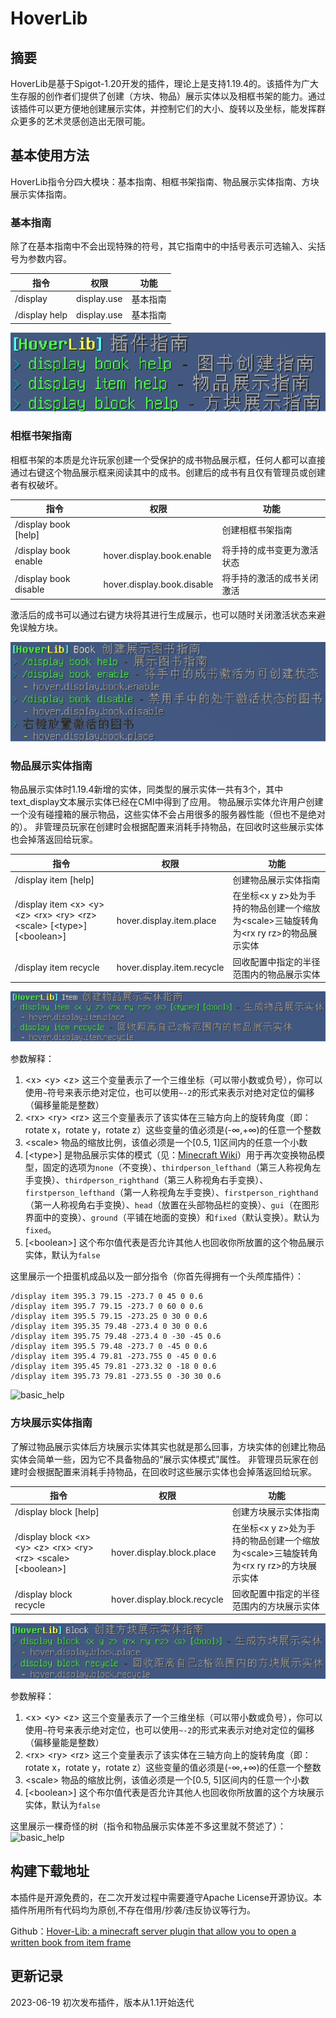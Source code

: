 # HoverLib
## 摘要
HoverLib是基于Spigot-1.20开发的插件，理论上是支持1.19.4的。该插件为广大生存服的创作者们提供了创建（方块、物品）展示实体以及相框书架的能力。通过该插件可以更方便地创建展示实体，并控制它们的大小、旋转以及坐标，能发挥群众更多的艺术灵感创造出无限可能。

## 基本使用方法
HoverLib指令分四大模块：基本指南、相框书架指南、物品展示实体指南、方块展示实体指南。
### 基本指南
除了在基本指南中不会出现特殊的符号，其它指南中的中括号表示可选输入、尖括号为参数内容。

| 指令            | 权限          | 功能   |
|---------------|-------------|------|
| /display      | display.use | 基本指南 |
| /display help | display.use | 基本指南 |

![basic_help](image/basic_help.png)

### 相框书架指南
相框书架的本质是允许玩家创建一个受保护的成书物品展示框，任何人都可以直接通过右键这个物品展示框来阅读其中的成书。创建后的成书有且仅有管理员或创建者有权破坏。

| 指令                     | 权限                         | 功能            |
|------------------------|----------------------------|---------------|
| /display book \[help\] |                            | 创建相框书架指南      |
| /display book enable   | hover.display.book.enable  | 将手持的成书变更为激活状态 |
| /display book disable  | hover.display.book.disable | 将手持的激活的成书关闭激活 |

激活后的成书可以通过右键方块将其进行生成展示，也可以随时关闭激活状态来避免误触方块。

![basic_help](image/book_help.png)

### 物品展示实体指南
物品展示实体时1.19.4新增的实体，同类型的展示实体一共有3个，其中text_display文本展示实体已经在CMI中得到了应用。
物品展示实体允许用户创建一个没有碰撞箱的展示物品，这些实体不会占用很多的服务器性能（但也不是绝对的）。
非管理员玩家在创建时会根据配置来消耗手持物品，在回收时这些展示实体也会掉落返回给玩家。

| 指令                                                                                          | 权限                         | 功能                                                           |
|---------------------------------------------------------------------------------------------|----------------------------|--------------------------------------------------------------|
| /display item \[help\]                                                                      |                            | 创建物品展示实体指南                                                   |
| /display item \<x\> \<y\> \<z\> \<rx\> \<ry\> \<rz\> \<scale\> \[\<type\>\] \[\<boolean\>\] | hover.display.item.place   | 在坐标\<x y z\>处为手持的物品创建一个缩放为\<scale\>三轴旋转角为\<rx ry rz\>的物品展示实体 |
| /display item recycle                                                                       | hover.display.item.recycle | 回收配置中指定的半径范围内的物品展示实体                                         |

![basic_help](image/item_display_help.png)

参数解释：
1. \<x\> \<y\> \<z\> 这三个变量表示了一个三维坐标（可以带小数或负号），你可以使用`~`符号来表示绝对定位，也可以使用`~-2`的形式来表示对绝对定位的偏移（偏移量能是整数）
2. \<rx\> \<ry\> \<rz\> 这三个变量表示了该实体在三轴方向上的旋转角度（即：rotate x，rotate y，rotate z）这些变量的值必须是\(-∞,+∞\)的任意一个整数
3. \<scale\> 物品的缩放比例，该值必须是一个\[0.5, 1\]区间内的任意一个小数
4. \[\<type\>\] 是物品展示实体的模式（见：[Minecraft Wiki](https://minecraft.fandom.com/zh/wiki/%E5%B1%95%E7%A4%BA%E5%AE%9E%E4%BD%93)）用于再次变换物品模型，固定的选项为`none`（不变换）、`thirdperson_lefthand`（第三人称视角左手变换）、`thirdperson_righthand`（第三人称视角右手变换）、`firstperson_lefthand`（第一人称视角左手变换）、`firstperson_righthand`（第一人称视角右手变换）、`head`（放置在头部物品栏的变换）、`gui`（在图形界面中的变换）、`ground`（平铺在地面的变换）和`fixed`（默认变换）。默认为`fixed`。
5. \[\<boolean\>\] 这个布尔值代表是否允许其他人也回收你所放置的这个物品展示实体，默认为`false`

这里展示一个扭蛋机成品以及一部分指令（你首先得拥有一个头颅库插件）：

```text
/display item 395.3 79.15 -273.7 0 45 0 0.6
/display item 395.7 79.15 -273.7 0 60 0 0.6
/display item 395.5 79.15 -273.25 0 30 0 0.6
/display item 395.35 79.48 -273.4 0 30 0 0.6
/display item 395.75 79.48 -273.4 0 -30 -45 0.6
/display item 395.5 79.48 -273.7 0 -45 0 0.6
/display item 395.4 79.81 -273.755 0 -45 0 0.6
/display item 395.45 79.81 -273.32 0 -18 0 0.6
/display item 395.73 79.81 -273.55 0 -30 30 0.6
```

![basic_help](image/item_display_example.png)

### 方块展示实体指南
了解过物品展示实体后方块展示实体其实也就是那么回事，方块实体的创建比物品实体会简单一些，因为它不具备物品的“展示实体模式”属性。
非管理员玩家在创建时会根据配置来消耗手持物品，在回收时这些展示实体也会掉落返回给玩家。

| 指令                                                                              | 权限                          | 功能                                                           |
|---------------------------------------------------------------------------------|-----------------------------|--------------------------------------------------------------|
| /display block \[help\]                                                         |                             | 创建方块展示实体指南                                                   |
| /display block \<x\> \<y\> \<z\> \<rx\> \<ry\> \<rz\> \<scale\> \[\<boolean\>\] | hover.display.block.place   | 在坐标\<x y z\>处为手持的物品创建一个缩放为\<scale\>三轴旋转角为\<rx ry rz\>的方块展示实体 |
| /display block recycle                                                          | hover.display.block.recycle | 回收配置中指定的半径范围内的方块展示实体                                         |

![basic_help](image/block_display_help.png)

参数解释：
1. \<x\> \<y\> \<z\> 这三个变量表示了一个三维坐标（可以带小数或负号），你可以使用`~`符号来表示绝对定位，也可以使用`~-2`的形式来表示对绝对定位的偏移（偏移量能是整数）
2. \<rx\> \<ry\> \<rz\> 这三个变量表示了该实体在三轴方向上的旋转角度（即：rotate x，rotate y，rotate z）这些变量的值必须是\(-∞,+∞\)的任意一个整数
3. \<scale\> 物品的缩放比例，该值必须是一个\[0.5, 5\]区间内的任意一个小数
4. \[\<boolean\>\] 这个布尔值代表是否允许其他人也回收你所放置的这个方块展示实体，默认为`false`

这里展示一棵奇怪的树（指令和物品展示实体差不多这里就不赘述了）：
![basic_help](image/block_display_example.png)

## 构建下载地址
本插件是开源免费的，在二次开发过程中需要遵守Apache License开源协议。本插件所用所有代码均为原创,不存在借用/抄袭/违反协议等行为。

Github：[Hover-Lib: a minecraft server plugin that allow you to open a written book from item frame](https://github.com/Mordor171/Hover-Lib)

## 更新记录
2023-06-19 初次发布插件，版本从1.1开始迭代
